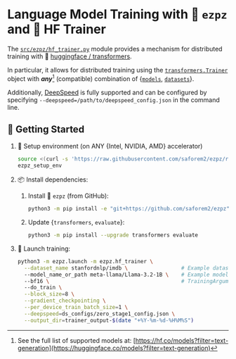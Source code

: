 
# Language Model Training with 🍋 `ezpz` and 🤗 HF Trainer

The [`src/ezpz/hf_trainer.py`](/src/ezpz/hf_trainer.py) module provides a
mechanism for distributed training with 🤗 [huggingface /
transformers](https://github.com/huggingface/transformers).

In particular, it allows for distributed training using the
[`transformers.Trainer`](https://huggingface.co/docs/transformers/main/en/main_classes/trainer#transformers.Trainer)
object with **_any_**[^any] (compatible) combination of
{[`models`](https://huggingface.co/models),
[`datasets`](https://huggingface.co/datasets)}.

[^any]: See the full list of supported models at:
    [https://hf.co/models?filter=text-generation](https://huggingface.co/models?filter=text-generation)

Additionally, [DeepSpeed](https://github.com/deepspeedai/deepspeed) is fully
supported and can be configured by specifying
`--deepspeed=/path/to/deepspeed_config.json` in the command line.

## 🐣 Getting Started

1. 🏡 Setup environment (on ANY {Intel, NVIDIA, AMD} accelerator)

    ```bash
    source <(curl -s 'https://raw.githubusercontent.com/saforem2/ezpz/refs/heads/main/src/ezpz/bin/utils.sh')
    ezpz_setup_env
    ```

1. 📦 Install dependencies:

    1. Install 🍋 `ezpz` (from GitHub):

        ```bash
        python3 -m pip install -e "git+https://github.com/saforem2/ezpz" --require-virtualenv
        ```

    1. Update {`transformers`, `evaluate`}:

        ```bash
        python3 -m pip install --upgrade transformers evaluate
        ```

1. 🚀 Launch training:

    ```bash
    python3 -m ezpz.launch -m ezpz.hf_trainer \
      --dataset_name stanfordnlp/imdb \                 # Example dataset
      --model_name_or_path meta-llama/Llama-3.2-1B \    # Example model
      --bf16 \                                          # TrainingArguments
      --do_train \
      --block_size=8 \
      --gradient_checkpointing \
      --per_device_train_batch_size=1 \
      --deepspeed=ds_configs/zero_stage1_config.json \
      --output_dir=trainer_output-$(date "+%Y-%m-%d-%H%M%S")
    ```
